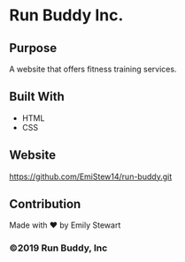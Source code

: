 # Run Buddy Inc.

## Purpose
A website that offers fitness training services.

## Built With
* HTML
* CSS

## Website
https://github.com/EmiStew14/run-buddy.git

## Contribution
Made with ❤️ by Emily Stewart

### ©️2019 Run Buddy, Inc 
